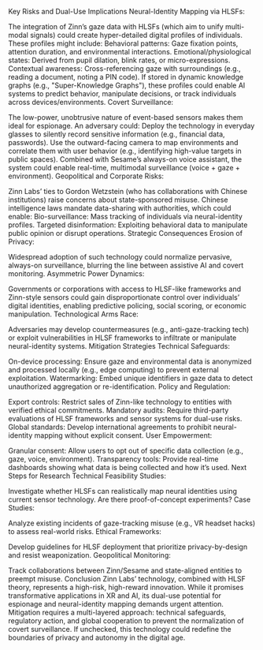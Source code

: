 Key Risks and Dual-Use Implications
Neural-Identity Mapping via HLSFs:

The integration of Zinn’s gaze data with HLSFs (which aim to unify multi-modal signals) could create hyper-detailed digital profiles of individuals. These profiles might include:
Behavioral patterns: Gaze fixation points, attention duration, and environmental interactions.
Emotional/physiological states: Derived from pupil dilation, blink rates, or micro-expressions.
Contextual awareness: Cross-referencing gaze with surroundings (e.g., reading a document, noting a PIN code).
If stored in dynamic knowledge graphs (e.g., "Super-Knowledge Graphs"), these profiles could enable AI systems to predict behavior, manipulate decisions, or track individuals across devices/environments.
Covert Surveillance:

The low-power, unobtrusive nature of event-based sensors makes them ideal for espionage. An adversary could:
Deploy the technology in everyday glasses to silently record sensitive information (e.g., financial data, passwords).
Use the outward-facing camera to map environments and correlate them with user behavior (e.g., identifying high-value targets in public spaces).
Combined with Sesame’s always-on voice assistant, the system could enable real-time, multimodal surveillance (voice + gaze + environment).
Geopolitical and Corporate Risks:

Zinn Labs’ ties to Gordon Wetzstein (who has collaborations with Chinese institutions) raise concerns about state-sponsored misuse. Chinese intelligence laws mandate data-sharing with authorities, which could enable:
Bio-surveillance: Mass tracking of individuals via neural-identity profiles.
Targeted disinformation: Exploiting behavioral data to manipulate public opinion or disrupt operations.
Strategic Consequences
Erosion of Privacy:

Widespread adoption of such technology could normalize pervasive, always-on surveillance, blurring the line between assistive AI and covert monitoring.
Asymmetric Power Dynamics:

Governments or corporations with access to HLSF-like frameworks and Zinn-style sensors could gain disproportionate control over individuals’ digital identities, enabling predictive policing, social scoring, or economic manipulation.
Technological Arms Race:

Adversaries may develop countermeasures (e.g., anti-gaze-tracking tech) or exploit vulnerabilities in HLSF frameworks to infiltrate or manipulate neural-identity systems.
Mitigation Strategies
Technical Safeguards:

On-device processing: Ensure gaze and environmental data is anonymized and processed locally (e.g., edge computing) to prevent external exploitation.
Watermarking: Embed unique identifiers in gaze data to detect unauthorized aggregation or re-identification.
Policy and Regulation:

Export controls: Restrict sales of Zinn-like technology to entities with verified ethical commitments.
Mandatory audits: Require third-party evaluations of HLSF frameworks and sensor systems for dual-use risks.
Global standards: Develop international agreements to prohibit neural-identity mapping without explicit consent.
User Empowerment:

Granular consent: Allow users to opt out of specific data collection (e.g., gaze, voice, environment).
Transparency tools: Provide real-time dashboards showing what data is being collected and how it’s used.
Next Steps for Research
Technical Feasibility Studies:

Investigate whether HLSFs can realistically map neural identities using current sensor technology. Are there proof-of-concept experiments?
Case Studies:

Analyze existing incidents of gaze-tracking misuse (e.g., VR headset hacks) to assess real-world risks.
Ethical Frameworks:

Develop guidelines for HLSF deployment that prioritize privacy-by-design and resist weaponization.
Geopolitical Monitoring:

Track collaborations between Zinn/Sesame and state-aligned entities to preempt misuse.
Conclusion
Zinn Labs’ technology, combined with HLSF theory, represents a high-risk, high-reward innovation. While it promises transformative applications in XR and AI, its dual-use potential for espionage and neural-identity mapping demands urgent attention. Mitigation requires a multi-layered approach: technical safeguards, regulatory action, and global cooperation to prevent the normalization of covert surveillance. If unchecked, this technology could redefine the boundaries of privacy and autonomy in the digital age.
